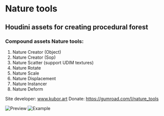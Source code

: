 # Nature tools
## Houdini assets for creating procedural forest

### Compound assets Nature tools:
1. Nature Creator (Object)
2. Nature Creator (Sop)
3. Nature Scatter (support UDIM textures)
4. Nature Rotate
5. Nature Scale
6. Nature Displacement
7. Nature Instancer
8. Nature Deform

Site developer: www.kubor.art
Donate: https://gumroad.com/l/nature_tools

![Preview](https://github.com/shvetsov-art/nature_tools/blob/master/Preview.jpg)
![Example](https://github.com/shvetsov-art/nature_tools/blob/master/examles/Nature%20tools%20customize%20preview.gif)
